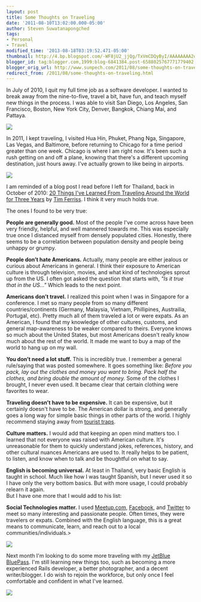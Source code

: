 ```yaml
---
layout: post
title: Some Thoughts on Traveling
date: '2011-08-10T13:02:00.000-05:00'
author: Steven Suwatanapongched
tags:
- Personal
- Travel
modified_time: '2013-08-18T03:19:52.471-05:00'
thumbnail: http://4.bp.blogspot.com/-WF8jU2_jjQg/TxVmCDQyByI/AAAAAAAA2oc/8Y87Up7S0fg/s600/IMG_4121.jpeg
blogger_id: tag:blogger.com,1999:blog-6841384.post-6588025767771779402
blogger_orig_url: http://www.sunpech.com/2011/08/some-thoughts-on-traveling.html
redirect_from: /2011/08/some-thoughts-on-traveling.html
---
```


In July of 2010, I quit my full time job as a software developer. I wanted to break away from the nine-to-five, travel a bit, have fun, and teach myself new things in the process. I was able to visit San Diego, Los Angeles, San Francisco, Boston, New York City, Denver, Bangkok, Chiang Mai, and Pattaya.

<a href="http://4.bp.blogspot.com/-WF8jU2_jjQg/TxVmCDQyByI/AAAAAAAA2oc/8Y87Up7S0fg/s600/IMG_4121.jpeg" ><img border="0"  src="http://4.bp.blogspot.com/-WF8jU2_jjQg/TxVmCDQyByI/AAAAAAAA2oc/8Y87Up7S0fg/s400/IMG_4121.jpeg"  /></a>

In 2011, I kept traveling, I visited Hua Hin, Phuket, Phang Nga, Singapore, Las Vegas, and Baltimore, before returning to Chicago for a time period greater than one week. Chicago is where I am right now. It's been such a rush getting on and off a plane, knowing that there's a different upcoming destination, just hours away. I've actually grown to like being in airports.  

<a href="http://1.bp.blogspot.com/-hiWVdXqLmSY/TxVmCLpCLRI/AAAAAAAA2pg/TqPhLFZimMM/s600/IMG_2976.jpeg" ><img border="0"  src="http://1.bp.blogspot.com/-hiWVdXqLmSY/TxVmCLpCLRI/AAAAAAAA2pg/TqPhLFZimMM/s400/IMG_2976.jpeg"  /></a> 

I am reminded of a blog post I read before I left for Thailand, back in October of 2010: <a href="http://www.fourhourworkweek.com/blog/2010/10/30/20-things-ive-learned-from-traveling-around-the-world-for-three-years/">20 Things I've Learned From Traveling Around the World for Three Years</a> by <a href="http://en.wikipedia.org/wiki/Timothy_Ferriss">Tim Ferriss</a>. I think it very much holds true.  

The ones I found to be very true:  

<strong>People are generally good.</strong> Most of the people I've come across have been very friendly, helpful, and well mannered towards me. This was especially true once I distanced myself from densely populated cities. Honestly, there seems to be a correlation between population density and people being unhappy or grumpy.  

<strong>People don’t hate Americans.</strong> Actually, many people are either jealous or curious about Americans in general. I think their exposure to American culture is through television, movies, and what kind of technologies sprout up from the US. I often got asked the question that starts with, <em>"Is it true that in the US..." </em>Which leads to the next point.  

<strong>Americans don’t travel.</strong> I realized this point when I was in Singapore for a conference. I met so many people from so many different countries/continents (Germany, Malaysia, Vietnam, Phillipines, Austrailia, Portugal, etc). Pretty much all of them traveled a lot or were expats. As an American, I found that my knowledge of other cultures, customs, and general map-awareness to be weaker compared to theirs. Everyone knows so much about the United States, but most Americans doesn't really know much about the rest of the world. It made me want to buy a map of the world to hang up on my wall.  

<strong>You don’t need a lot stuff.</strong> This is incredibly true. I remember a general rule/saying that was posted somewhere. It goes something like: <em>Before you pack, lay out the clothes and money you want to bring. Pack half the clothes, and bring double the amount of money. </em>Some of the clothes I brought, I never even used. It became clear that certain clothing were favorites to wear.  

<strong>Traveling doesn’t have to be expensive.</strong> It can be expensive, but it certainly doesn't have to be. The American dollar is strong, and generally goes a long way for simple basic things in other parts of the world. I highly recommend staying away from <a href="http://en.wikipedia.org/wiki/Tourist_trap">tourist traps</a>.  

<strong>Culture matters.</strong> I would add that keeping an open mind matters too. I learned that not everyone was raised with American culture. It's unreasonable for them to quickly understand jokes, references, history, and other cultural nuances Americans are used to. It really helps to be patient, to listen, and know when to talk and be thoughtful on what to say.  

<strong>English is becoming universal.</strong> At least in Thailand, very basic English is taught in school. Much like how I was taught Spanish, but I never used it so I have only the very bottom basics. But with more usage, I could probably relearn it again.  
But I have one more that I would add to his list:

<strong>Social Technologies matter.</strong> I used <a href="http://www.meetup.com/">Meetup.com</a>, <a href="http://www.facebook.com/">Facebook</a>, and <a href="http://www.twitter.com/">Twitter</a> to meet so many interesting and passionate people. Often times, they were travelers or expats. Combined with the English language, this is a great means to communicate, learn, and reach out to a local communities/individuals.&gt;

<a href="http://1.bp.blogspot.com/-Wm8mVRkV3Rg/TxVmCsiWdtI/AAAAAAAA2oo/YQTAPyixApc/s400/IMG_20101109_195137.jpeg" ><img border="0" src="http://1.bp.blogspot.com/-Wm8mVRkV3Rg/TxVmCsiWdtI/AAAAAAAA2oo/YQTAPyixApc/s400/IMG_20101109_195137.jpeg"  /></a>

Next month I'm looking to do some more traveling with my <a href="http://jetblue.com/bluepass/">JetBlue BluePass</a>. I'm still learning new things too, such as becoming a more experienced Rails developer, a better photographer, and a decent writer/blogger. I do wish to rejoin the workforce, but only once I feel comfortable and confident in what I've learned.

<img border="0"  src="http://4.bp.blogspot.com/-yYl8eB0wvrY/TxVmBy6uCPI/AAAAAAAA2oU/dWaKakVh-z0/s400/IMG_2804.jpeg"  />